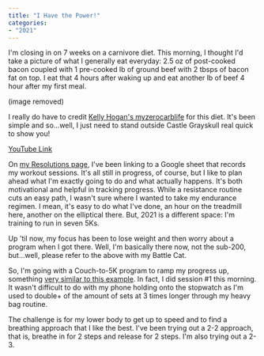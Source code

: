 ```yaml
---
title: "I Have the Power!"
categories:
- "2021"
---
```


I'm closing in on 7 weeks on a carnivore diet.  This morning, I thought I'd take a picture of what I generally eat everyday: 2.5 oz of post-cooked bacon coupled with 1 pre-cooked lb of ground beef with 2 tbsps of bacon fat on top.  I eat that 4 hours after waking up and eat another lb of beef 4 hour after my first meal.  

(image removed) 

I really do have to credit [Kelly Hogan's myzerocarblife](https://www.youtube.com/channel/UCaKl8Lth6h6GWreFyeO1keA) for this diet.  It's been simple and so...well, I just need to stand outside Castle Grayskull real quick to show you!

[YouTube Link](https://www.youtube.com/watch?v=4zIoElk3r2c)

On [my Resolutions page](/resolutions/), I've been linking to a Google sheet that records my workout sessions.  It's all still in progress, of course, but I like to plan ahead what I'm exactly going to do and what actually happens.  It's both motivational and helpful in tracking progress.  While a resistance routine cuts an easy path, I wasn't sure where I wanted to take my endurance regimen.  I mean, it's easy to do what I've done, an hour on the treadmill here, another on the elliptical there.  But, 2021 is a different space: I'm training to run in seven 5Ks.

Up 'til now, my focus has been to lose weight and then worry about a program when I got there.  Well, I'm basically there now, not  the sub-200, but...well, please refer to the above with my Battle Cat.

So, I'm going with a Couch-to-5K program to ramp my progress up, something [very similar to this example](http://www.c25k.com/c25k_treadmill.html).  In fact, I did session #1 this morning.  It wasn't difficult to do with my phone holding onto the stopwatch as I'm used to double+ of the amount of sets at 3 times longer through my heavy bag routine.  

The challenge is for my lower body to get up to speed and to find a breathing approach that I like the best.  I've been trying out a 2-2 approach, that is, breathe in for 2 steps and release for 2 steps.  I'm also trying out a 2-3.
